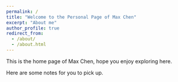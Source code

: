```yaml
---
permalink: /
title: "Welcome to the Personal Page of Max Chen"
excerpt: "About me"
author_profile: true
redirect_from: 
  - /about/
  - /about.html
---
```



This is the home page of Max Chen, hope you enjoy exploring here.          

Here are some notes for you to pick up.       














 






